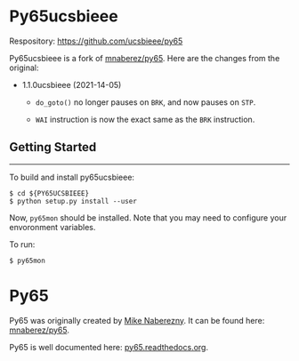 
# Py65ucsbieee

Respository: <https://github.com/ucsbieee/py65>

Py65ucsbieee is a fork of [mnaberez/py65](https://github.com/mnaberez/py65). Here are the changes from the original:

- 1.1.0ucsbieee (2021-14-05)
  - `do_goto()` no longer pauses on `BRK`, and now pauses on `STP`.

  - ``WAI`` instruction is now the exact same as the ``BRK`` instruction.
## Getting Started

---------------

To build and install py65ucsbieee:

```
$ cd ${PY65UCSBIEEE}
$ python setup.py install --user
```

Now, `py65mon` should be installed. Note that you may need to configure your envoronment variables.

To run:

```
$ py65mon
```

# Py65

Py65 was originally created by [Mike Naberezny](https://github.com/mnaberez). It can be found here: [mnaberez/py65](https://github.com/mnaberez/py65).

Py65 is well documented here: [py65.readthedocs.org](http://py65.readthedocs.org/).
